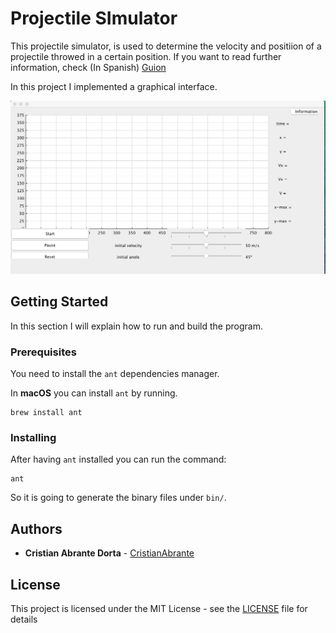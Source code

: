 # Projectile SImulator

This projectile simulator, is used to determine the velocity and positiion of a projectile throwed
in a certain position. If you want to read further information, check (In Spanish) [Guion](report/guion.pdf)

In this project I implemented a graphical interface.

![Projectile Simulator User Interface](images/projectile.png)

## Getting Started

In this section I will explain how to run and build the program.

### Prerequisites

You need to install the `ant` dependencies manager.

In **macOS** you can install `ant` by running.

```
brew install ant
```

### Installing

After having `ant` installed you can run the command:

``` 
ant
```
So it is going to generate the binary files under `bin/`.

## Authors

* **Cristian Abrante Dorta** - [CristianAbrante](https://github.com/CristianAbrante)

## License

This project is licensed under the MIT License - see the [LICENSE](LICENSE) file for details
